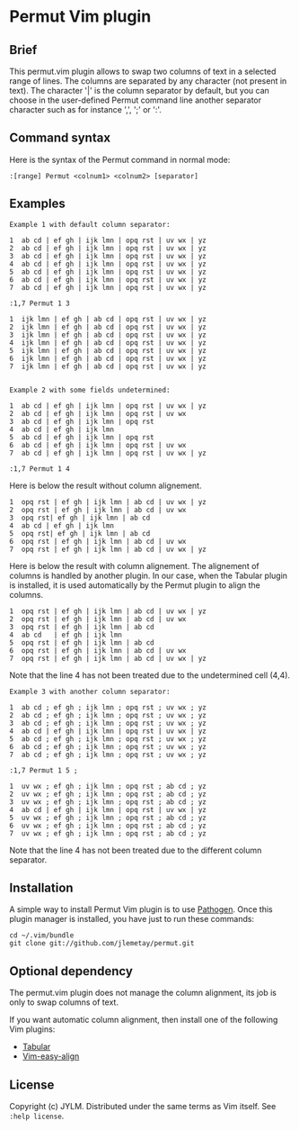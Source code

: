 Permut Vim plugin
=================

Brief
-----

This permut.vim plugin allows to swap two columns of text in a selected range
of lines.  The columns are separated by any character (not present in text).
The character '|' is the column separator by default, but you can choose in
the user-defined Permut command line another separator character such as for
instance ',', ';' or ':'.


Command syntax
--------------

Here is the syntax of the Permut command in normal mode:

    :[range] Permut <colnum1> <colnum2> [separator]



Examples
--------

    Example 1 with default column separator:

    1  ab cd | ef gh | ijk lmn | opq rst | uv wx | yz
    2  ab cd | ef gh | ijk lmn | opq rst | uv wx | yz
    3  ab cd | ef gh | ijk lmn | opq rst | uv wx | yz
    4  ab cd | ef gh | ijk lmn | opq rst | uv wx | yz
    5  ab cd | ef gh | ijk lmn | opq rst | uv wx | yz
    6  ab cd | ef gh | ijk lmn | opq rst | uv wx | yz
    7  ab cd | ef gh | ijk lmn | opq rst | uv wx | yz

    :1,7 Permut 1 3

    1  ijk lmn | ef gh | ab cd | opq rst | uv wx | yz
    2  ijk lmn | ef gh | ab cd | opq rst | uv wx | yz
    3  ijk lmn | ef gh | ab cd | opq rst | uv wx | yz
    4  ijk lmn | ef gh | ab cd | opq rst | uv wx | yz
    5  ijk lmn | ef gh | ab cd | opq rst | uv wx | yz
    6  ijk lmn | ef gh | ab cd | opq rst | uv wx | yz
    7  ijk lmn | ef gh | ab cd | opq rst | uv wx | yz


    Example 2 with some fields undetermined:

    1  ab cd | ef gh | ijk lmn | opq rst | uv wx | yz
    2  ab cd | ef gh | ijk lmn | opq rst | uv wx
    3  ab cd | ef gh | ijk lmn | opq rst
    4  ab cd | ef gh | ijk lmn
    5  ab cd | ef gh | ijk lmn | opq rst
    6  ab cd | ef gh | ijk lmn | opq rst | uv wx
    7  ab cd | ef gh | ijk lmn | opq rst | uv wx | yz

    :1,7 Permut 1 4

Here is below the result without column alignement.

    1  opq rst | ef gh | ijk lmn | ab cd | uv wx | yz
    2  opq rst | ef gh | ijk lmn | ab cd | uv wx
    3  opq rst| ef gh | ijk lmn | ab cd 
    4  ab cd | ef gh | ijk lmn
    5  opq rst| ef gh | ijk lmn | ab cd 
    6  opq rst | ef gh | ijk lmn | ab cd | uv wx
    7  opq rst | ef gh | ijk lmn | ab cd | uv wx | yz

Here is below the result with column alignement.
The alignement of columns is handled by another plugin.
In our case, when the Tabular plugin is installed,
it is used automatically by the Permut plugin to align the columns.

    1  opq rst | ef gh | ijk lmn | ab cd | uv wx | yz
    2  opq rst | ef gh | ijk lmn | ab cd | uv wx
    3  opq rst | ef gh | ijk lmn | ab cd
    4  ab cd   | ef gh | ijk lmn
    5  opq rst | ef gh | ijk lmn | ab cd
    6  opq rst | ef gh | ijk lmn | ab cd | uv wx
    7  opq rst | ef gh | ijk lmn | ab cd | uv wx | yz

Note that the line 4 has not been treated due to
the undetermined cell (4,4).


    Example 3 with another column separator:

    1  ab cd ; ef gh ; ijk lmn ; opq rst ; uv wx ; yz
    2  ab cd ; ef gh ; ijk lmn ; opq rst ; uv wx ; yz
    3  ab cd ; ef gh ; ijk lmn ; opq rst ; uv wx ; yz
    4  ab cd | ef gh | ijk lmn | opq rst | uv wx | yz
    5  ab cd ; ef gh ; ijk lmn ; opq rst ; uv wx ; yz
    6  ab cd ; ef gh ; ijk lmn ; opq rst ; uv wx ; yz
    7  ab cd ; ef gh ; ijk lmn ; opq rst ; uv wx ; yz

    :1,7 Permut 1 5 ;

    1  uv wx ; ef gh ; ijk lmn ; opq rst ; ab cd ; yz
    2  uv wx ; ef gh ; ijk lmn ; opq rst ; ab cd ; yz
    3  uv wx ; ef gh ; ijk lmn ; opq rst ; ab cd ; yz
    4  ab cd | ef gh | ijk lmn | opq rst | uv wx | yz
    5  uv wx ; ef gh ; ijk lmn ; opq rst ; ab cd ; yz
    6  uv wx ; ef gh ; ijk lmn ; opq rst ; ab cd ; yz
    7  uv wx ; ef gh ; ijk lmn ; opq rst ; ab cd ; yz

Note that the line 4 has not been treated due to
the different column separator.


Installation
------------

A simple way to install Permut Vim plugin is to use
[Pathogen](https://github.com/tpope/vim-pathogen).
Once this plugin manager is installed, you have just to
run these commands:

    cd ~/.vim/bundle
    git clone git://github.com/jlemetay/permut.git


Optional dependency
-------------------

The permut.vim plugin does not manage the column alignment, its job is only
to swap columns of text.

If you want automatic column alignment, then install one of the following Vim plugins:
- [Tabular](https://github.com/godlygeek/tabular)
- [Vim-easy-align](https://github.com/junegunn/vim-easy-align)


License
-------
Copyright (c) JYLM. Distributed under the same terms as Vim itself. See `:help license`.


